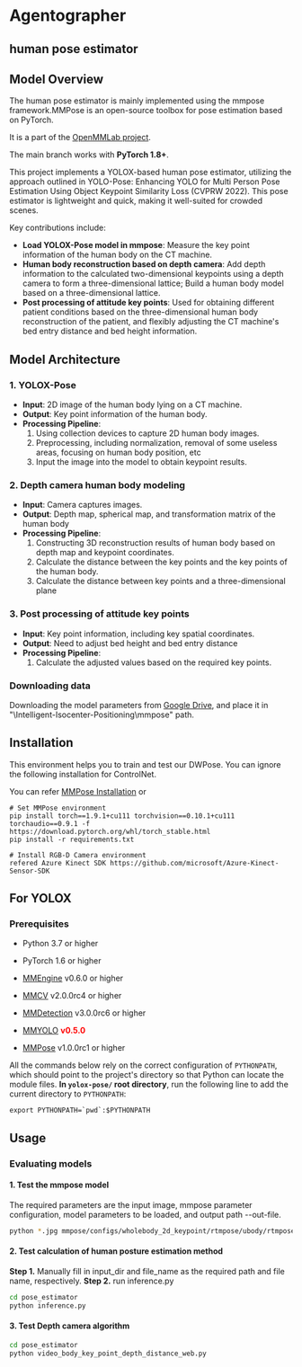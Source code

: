 #  Agentographer
## human pose estimator

## Model Overview

The human pose estimator is mainly implemented using the mmpose framework.MMPose is an open-source toolbox for pose estimation based on PyTorch.

It is a part of the [OpenMMLab project](https://github.com/open-mmlab).

The main branch works with **PyTorch 1.8+**.

This project implements a YOLOX-based human pose estimator, utilizing the approach outlined in YOLO-Pose: Enhancing YOLO for Multi Person Pose Estimation Using Object Keypoint Similarity Loss (CVPRW 2022). This pose estimator is lightweight and quick, making it well-suited for crowded scenes.

Key contributions include:
- &zwnj;**Load YOLOX-Pose model in mmpose**&zwnj;: Measure the key point information of the human body on the CT machine.
- &zwnj;**Human body reconstruction based on depth camera**&zwnj;: Add depth information to the calculated two-dimensional keypoints using a depth camera to form a three-dimensional lattice; Build a human body model based on a three-dimensional lattice.
- &zwnj;**Post processing of attitude key points**&zwnj;: Used for obtaining different patient conditions based on the three-dimensional human body reconstruction of the patient, and flexibly adjusting the CT machine's bed entry distance and bed height information.

## Model Architecture
### 1. YOLOX-Pose
- &zwnj;**Input**&zwnj;: 2D image of the human body lying on a CT machine.
- &zwnj;**Output**&zwnj;: Key point information of the human body.  
- &zwnj;**Processing Pipeline**&zwnj;:  
  1. Using collection devices to capture 2D human body images.
  2. Preprocessing, including normalization, removal of some useless areas, focusing on human body position, etc
  3. Input the image into the model to obtain keypoint results.


### 2. Depth camera human body modeling
- &zwnj;**Input**&zwnj;: Camera captures images.
- &zwnj;**Output**&zwnj;: Depth map, spherical map, and transformation matrix of the human body
- &zwnj;**Processing Pipeline**&zwnj;:  
  1. Constructing 3D reconstruction results of human body based on depth map and keypoint coordinates.
  2. Calculate the distance between the key points and the key points of the human body.
  3. Calculate the distance between key points and a three-dimensional plane

### 3. Post processing of attitude key points
- &zwnj;**Input**&zwnj;: Key point information, including key spatial coordinates.
- &zwnj;**Output**&zwnj;: Need to adjust bed height and bed entry distance
- &zwnj;**Processing Pipeline**&zwnj;:  
  1. Calculate the adjusted values based on the required key points.

### Downloading data
Downloading the model parameters from  [Google Drive](https://drive.google.com/drive/folders/1gPyYD104KWhDW7Fft2khp_eU22TlafKJ?usp=drive_link),
and place it in "\Intelligent-Isocenter-Positioning\mmpose" path.


## Installation
This environment helps you to train and test our DWPose. You can ignore the following installation for ControlNet.

You can refer [MMPose Installation](https://mmpose.readthedocs.io/en/latest/installation.html) or
```
# Set MMPose environment
pip install torch==1.9.1+cu111 torchvision==0.10.1+cu111 torchaudio==0.9.1 -f https://download.pytorch.org/whl/torch_stable.html
pip install -r requirements.txt
```
```
# Install RGB-D Camera environment
refered Azure Kinect SDK https://github.com/microsoft/Azure-Kinect-Sensor-SDK
```

## For YOLOX

### Prerequisites

- Python 3.7 or higher

- PyTorch 1.6 or higher

- [MMEngine](https://github.com/open-mmlab/mmengine) v0.6.0 or higher

- [MMCV](https://github.com/open-mmlab/mmcv) v2.0.0rc4 or higher

- [MMDetection](https://github.com/open-mmlab/mmdetection) v3.0.0rc6 or higher

- [MMYOLO](https://github.com/open-mmlab/mmyolo) <span style="color:red"> **v0.5.0**</span>

- [MMPose](https://github.com/open-mmlab/mmpose) v1.0.0rc1 or higher

All the commands below rely on the correct configuration of `PYTHONPATH`, which should point to the project's directory so that Python can locate the module files. **In `yolox-pose/` root directory**, run the following line to add the current directory to `PYTHONPATH`:

```shell
export PYTHONPATH=`pwd`:$PYTHONPATH
```

## Usage
### Evaluating models
#### 1. Test the mmpose model
The required parameters are the input image, mmpose parameter configuration, model parameters to be loaded, and output path --out-file.
```bash
python *.jpg mmpose/configs/wholebody_2d_keypoint/rtmpose/ubody/rtmpose-l_8xb32-270e_coco-ubody-wholebody-384x288.py  mmpose/dw-ll_ucoco_384.pth  --out-file vis_results.jpg
```
#### 2. Test calculation of human posture estimation method

**Step 1.** Manually fill in input_dir and file_name as the required path and file name, respectively.
**Step 2.** run inference.py
```bash
cd pose_estimator
python inference.py
```
#### 3. Test Depth camera algorithm
```bash
cd pose_estimator
python video_body_key_point_depth_distance_web.py
```
